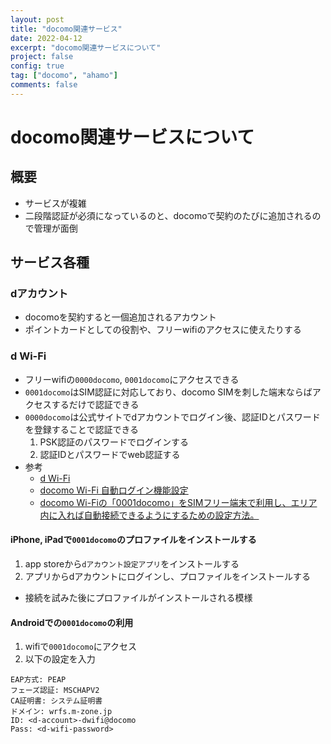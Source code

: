 ```yaml
---
layout: post
title: "docomo関連サービス"
date: 2022-04-12
excerpt: "docomo関連サービスについて"
project: false
config: true
tag: ["docomo", "ahamo"]
comments: false
---
```


# docomo関連サービスについて

## 概要
 - サービスが複雑
 - 二段階認証が必須になっているのと、docomoで契約のたびに追加されるので管理が面倒

## サービス各種

### dアカウント
 - docomoを契約すると一個追加されるアカウント
 - ポイントカードとしての役割や、フリーwifiのアクセスに使えたりする

### d Wi-Fi
 - フリーwifiの`0000docomo`, `0001docomo`にアクセスできる
 - `0001docomo`はSIM認証に対応しており、docomo SIMを刺した端末ならばアクセスするだけで認証できる
 - `0000docomo`は公式サイトでdアカウントでログイン後、認証IDとパスワードを登録することで認証できる
   1. PSK認証のパスワードでログインする
   2. 認証IDとパスワードでweb認証する
 - 参考
   - [d Wi-Fi](https://www.docomo.ne.jp/service/d_wifi/)
   - [docomo Wi-Fi ⾃動ログイン機能設定](https://www.docomo.ne.jp/binary/pdf/service/wifi/docomo_wifi/common/macos_auto_login_manual.pdf)
   - [docomo Wi-Fiの「0001docomo」をSIMフリー端末で利用し、エリア内に入れば自動接続できるようにするための設定方法。](https://androidlover.net/smartphone/docomo-wi-fi-0001docomo-simfree-device.html)

#### iPhone, iPadで`0001docomo`のプロファイルをインストールする
 1. app storeから`dアカウント設定アプリ`をインストールする
 2. アプリからdアカウントにログインし、プロファイルをインストールする
   - 接続を試みた後にプロファイルがインストールされる模様

#### Androidでの`0001docomo`の利用
 1. wifiで`0001docomo`にアクセス
 2. 以下の設定を入力

```config
EAP方式: PEAP
フェーズ認証: MSCHAPV2
CA証明書: システム証明書
ドメイン: wrfs.m-zone.jp
ID: <d-account>-dwifi@docomo
Pass: <d-wifi-password>
```
